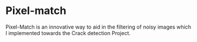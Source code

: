 # Pixel-match
Pixel-Match is an innovative way to aid in the filtering of noisy images which I implemented towards the Crack detection Project.
